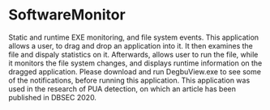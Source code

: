 # SoftwareMonitor
Static and runtime EXE monitoring, and file system events. This application allows a user, to drag and drop an application into it.
It then examines the file and dispaly statistics on it. 
Afterwards, allows user to run the file, while it monitors the file system changes, and displays runtime information on the dragged application.
Please download and run DegbuView.exe to see some of the notifications, before running this application.
This application was used in the research of PUA detection, on which an article has been published in DBSEC 2020.
